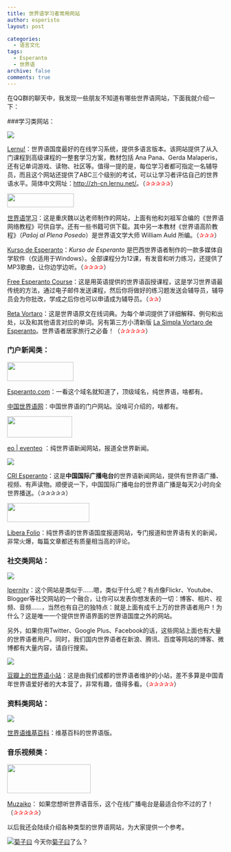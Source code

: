```yaml
---
title: 世界语学习者常用网站
author: esperisto
layout: post

categories:
  - 语言文化
tags:
  - Esperanto
  - 世界语
archive: false
comments: true 
---
```


在QQ群的聊天中，我发现一些朋友不知道有哪些世界语网站，下面我就介绍一下：

###学习类网站：

<img border="0" src="http://pic.yupoo.com/esperisto/BJgZ2Cxh/8hail.png" />

<a href="http://www.lernu.net/" target="_blank">Lernu!</a>：世界语国度最好的在线学习系统，提供多语言版本。该网站提供了从入门课程到高级课程的一整套学习方案，教材包括 Ana Pana、Gerda Malaperis，还有记单词游戏、读物、社区等。值得一提的是，每位学习者都可指定一名辅导员，而且这个网站还提供了ABC三个级别的考试，可以让学习者评估自己的世界语水平。简体中文网址：<a href="http://zh-cn.lernu.net/">http://zh-cn.lernu.net/</a>。（<font color="#FF0000">✰✰✰✰✰</font>）

  
  <p>
    <img border="0" src="http://pic.yupoo.com/esperisto/BJgZ3YQz/6OXBU.png" width="155" height="32" />
  </p>
  
  <p>
    <a href="http://www.elerno.cn/" target="_blank">世界语学习</a>：这是重庆魏以达老师制作的网站，上面有他和刘祖军合编的《世界语网络教程》可供自学。还有一些书籍可供下载。其中另一本教材《世界语高阶教程》（<em>Paŝoj al Plena Posedo</em>）是世界语文学大师 William Auld 所编。（<font color="#FF0000">✰✰✰</font>）
  </p>
  
  <p>
    <a href="http://www.kurso.com.br/index.php?zh" target="_blank">Kurso de Esperanto</a>：<em>Kurso de Esperanto</em> 是巴西世界语者制作的一款多媒体自学软件（仅适用于Windows）。全部课程分为12课，有发音和听力练习，还提供了MP3歌曲，让你边学边听。（<font color="#FF0000">✰✰✰✰</font>）
  </p>
  
  <p>
    <a href="http://pacujo.net/esperanto/course/" target="_blank">Free Esperanto Course</a>：这是用英语提供的世界语函授课程，这是学习世界语最传统的方法，通过电子邮件发送课程，然后你将做好的练习题发送会辅导员，辅导员会为你批改，学成之后你也可以申请成为辅导员。（<font color="#FF0000">✰✰</font>）
  </p>
  
  <p>
    <a href="http://www.reta-vortaro.de/revo/" target="_blank">Reta Vortaro</a>：这是世界语原文在线词典。为每个单词提供了详细解释、例句和出处，以及和其他语言对应的单词。另有第三方小清新版 <a href="http://simplavortaro.org/" target="_blank">La Simpla Vortaro de Esperanto</a>。世界语者居家旅行之必备！（<font color="#FF0000">✰✰✰✰✰</font>）
  </p>
  
  <h3>
    门户新闻类：
  </h3>
  
  <p>
    <img border="0" src="http://pic.yupoo.com/esperisto/BJh3snM0/jfUNx.png" width="154" height="44" />
  </p>
  
  <p>
    <a href="http://www.esperanto.com/" target="_blank">Esperanto.com</a>：一看这个域名就知道了，顶级域名，纯世界语，啥都有。
  </p>
  
  <p>
    <a href="http://www.esperanto.cn/" target="_blank">中国世界语网</a>：中国世界语的门户网站。没啥可介绍的，啥都有。
  </p>
  
  <p>
    <img border="0" src="http://pic.yupoo.com/esperisto/BJh3scyn/2CiAx.png" width="151" height="49" />
  </p>
  
  <p>
    <a href="http://www.eventeo.net/web/" target="_blank">eo | eventeo</a> ：纯世界语新闻网站，报道全世界新闻。
  </p>
  
  <p>
    <img border="0" src="http://pic.yupoo.com/esperisto/BJh3t65D/11D7Tk.png" />
  </p>
  
  <p>
    <a href="http://esperanto.cri.cn/" target="_blank">CRI Esperanto</a>：这是<strong>中国国际广播电台</strong>的世界语新闻网站，提供有世界语广播、视频、有声读物。顺便说一下，中国国际广播电台的世界语广播是每天2小时向全世界播送。（✰✰✰✰✰）
  </p>
  
  <p>
    <img border="0" src="http://pic.yupoo.com/esperisto/BJh3qzeA/Q2dVm.png" width="191" height="44" />
  </p>
  
  <p>
    <a href="http://www.liberafolio.org/" target="_blank">Libera Folio</a>：纯世界语的世界语国度报道网站，专门报道和世界语有关的新闻，非常火爆，每篇文章都还有质量相当高的评论。
  </p>
  
  <h3>
    社交类网站：
  </h3>
  
  <p>
    <img border="0" src="http://pic.yupoo.com/esperisto/BJh3rGfu/WPSss.png" />
  </p>
  
  <p>
    <a href="http://www.ipernity.com/" target="_blank">Ipernity</a>：这个网站是类似于……嗯，类似于什么呢？有点像Flickr、Youtube、Blogger等社交网站的一个融合，让你可以发表你想发表的一切：博客、相片、视频、音频……，当然也有自己的独特点：就是上面有成千上万的世界语者用户！为什么？这是唯一一个提供世界语界面的世界语国度之外的网站。
  </p>
  
  <p>
    另外，如果你用Twitter、Google Plus、Facebook的话，这些网站上面也有大量的世界语者用户。同时，我们国内世界语者在新浪、腾讯、百度等网站的博客、微博都有大量内容，请自行搜索。
  </p>
  
  <p>
    <img border="0" src="http://pic.yupoo.com/esperisto/BJh3oxlK/T1fJO.png" />
  </p>
  
  <p>
    <a href="http://site.douban.com/106795/" target="_blank">豆瓣上的世界语小站</a>：这是由我们成都的世界语者维护的小站，差不多算是中国青年世界语爱好者的大本营了，非常有趣，值得多看。（<font color="#FF0000">✰✰✰✰✰</font>）
  </p>
  
  <h3>
    资料类网站：
  </h3>
  
  <p>
    <img border="0" src="http://pic.yupoo.com/esperisto/BJh3pmIw/k6XL3.png" />
  </p>
  
  <p>
    <a href="http://eo.wikipedia.org/" target="_blank">世界语维基百科</a>：维基百科的世界语版。
  </p>
  
  <h3>
    音乐视频类：
  </h3>
  
  <p>
    <img border="0" src="http://pic.yupoo.com/esperisto/BJgZ2ppC/VoCEX.png" width="194" height="67" />
  </p>
  
  <p>
    <a href="http://muzaiko.info/" target="_blank">Muzaiko</a>：&nbsp;如果您想听世界语音乐，这个在线广播电台是最适合你不过的了！（<font color="#FF0000">✰✰✰✰✰</font>）
  </p>
  
  <p>
    以后我还会陆续介绍各种类型的世界语网站，为大家提供一个参考。
  </p>
  
  <p>
    <div id="PoweredByWebStory">
      <a target="_blank" href="http://sns.juziyue.com/webinvite.php?u=107"><img src="http://image.webstory.my/WebStoryLogo20.png" alt="菊子曰" /></a>&nbsp;今天你<a target="_blank" href="http://sns.juziyue.com/webinvite.php?u=107" target>菊子曰</a>了么？
    </div>